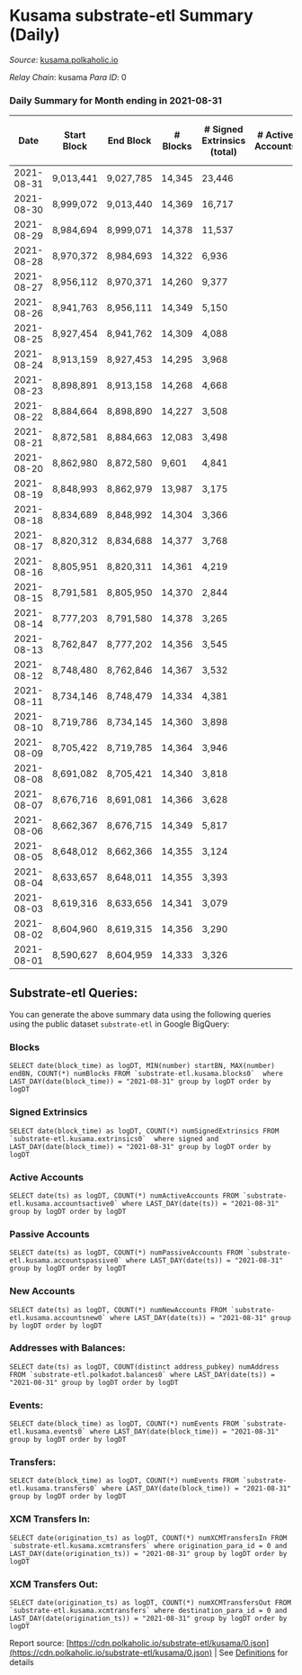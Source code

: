 # Kusama substrate-etl Summary (Daily)

_Source_: [kusama.polkaholic.io](https://kusama.polkaholic.io)

*Relay Chain*: kusama
*Para ID*: 0



### Daily Summary for Month ending in 2021-08-31


| Date | Start Block | End Block | # Blocks | # Signed Extrinsics (total) | # Active Accounts | # Passive | # New | # Addresses with Balances | # Events | # Transfers | # XCM Transfers In | # XCM Transfers Out | Issues | 
| ---- | ----------- | --------- | -------- | --------------------------- | ----------------- | --------- | ----- | ------------------------- | -------- | ----------- | ------------------ | ------------------- | ------ |
| 2021-08-31 | 9,013,441 | 9,027,785 | 14,345 | 23,446 |  |  |  | 150,140 | 309,898 | 22,124 ($237,236,367.67) | 481 ($3,097,266.83) |   |  |
| 2021-08-30 | 8,999,072 | 9,013,440 | 14,369 | 16,717 |  |  |  |  | 280,410 | 14,655 ($103,219,619.26) | 318 ($1,677,282.37) |   |  |
| 2021-08-29 | 8,984,694 | 8,999,071 | 14,378 | 11,537 |  |  |  |  | 244,607 | 10,090 ($42,845,650.78) | 242 ($1,640,596.78) |   |  |
| 2021-08-28 | 8,970,372 | 8,984,693 | 14,322 | 6,936 |  |  |  |  | 200,991 | 4,752 ($29,493,824.45) | 173 ($650,035.95) |   |  |
| 2021-08-27 | 8,956,112 | 8,970,371 | 14,260 | 9,377 |  |  |  |  | 225,593 | 6,368 ($71,269,625.77) | 260 ($3,161,692.97) |   |  |
| 2021-08-26 | 8,941,763 | 8,956,111 | 14,349 | 5,150 |  |  |  |  | 449,683 | 2,643 ($39,817,166.72) | 92 ($561,721.07) |   |  |
| 2021-08-25 | 8,927,454 | 8,941,762 | 14,309 | 4,088 |  |  |  |  | 193,997 | 1,767 ($16,714,792.24) | 72 ($260,551.73) |   |  |
| 2021-08-24 | 8,913,159 | 8,927,453 | 14,295 | 3,968 |  |  |  |  | 188,586 | 1,702 ($28,594,201.63) | 70 ($425,214.01) |   |  |
| 2021-08-23 | 8,898,891 | 8,913,158 | 14,268 | 4,668 |  |  |  |  | 201,660 | 1,842 ($28,170,447.43) | 101 ($483,749.45) |   |  |
| 2021-08-22 | 8,884,664 | 8,898,890 | 14,227 | 3,508 |  |  |  |  | 175,154 | 1,416 ($15,331,490.93) | 119 ($909,291.37) |   |  |
| 2021-08-21 | 8,872,581 | 8,884,663 | 12,083 | 3,498 |  |  |  |  | 158,930 | 1,490 ($8,610,464.99) | 110 ($770,154.45) |   |  |
| 2021-08-20 | 8,862,980 | 8,872,580 | 9,601 | 4,841 |  |  |  |  | 145,409 | 2,043 ($35,355,863.85) | 129 ($1,015,449.53) |   |  |
| 2021-08-19 | 8,848,993 | 8,862,979 | 13,987 | 3,175 |  |  |  |  | 169,297 | 1,157 ($33,425,882.61) | 102 ($1,024,586.70) |   |  |
| 2021-08-18 | 8,834,689 | 8,848,992 | 14,304 | 3,366 |  |  |  |  | 182,695 | 1,266 ($19,152,800.71) | 90 ($1,116,198.34) |   |  |
| 2021-08-17 | 8,820,312 | 8,834,688 | 14,377 | 3,768 |  |  |  |  | 190,940 | 1,595 ($49,842,987.13) | 92 ($498,983.31) |   |  |
| 2021-08-16 | 8,805,951 | 8,820,311 | 14,361 | 4,219 |  |  |  |  | 197,182 | 1,956 ($28,265,577.88) | 137 ($1,575,720.08) |   |  |
| 2021-08-15 | 8,791,581 | 8,805,950 | 14,370 | 2,844 |  |  |  |  | 178,448 | 1,057 ($10,535,739.60) | 43 ($345,353.77) |   |  |
| 2021-08-14 | 8,777,203 | 8,791,580 | 14,378 | 3,265 |  |  |  |  | 180,073 | 1,226 ($9,127,995.31) | 71 ($578,507.59) |   |  |
| 2021-08-13 | 8,762,847 | 8,777,202 | 14,356 | 3,545 |  |  |  |  | 181,583 | 1,273 ($13,216,961.75) | 85 ($338,236.31) |   |  |
| 2021-08-12 | 8,748,480 | 8,762,846 | 14,367 | 3,532 |  |  |  |  | 180,455 | 1,557 ($21,082,541.55) | 117 ($578,911.74) |   |  |
| 2021-08-11 | 8,734,146 | 8,748,479 | 14,334 | 4,381 |  |  |  |  | 193,063 | 2,088 ($37,706,060.98) | 123 ($1,861,966.77) |   |  |
| 2021-08-10 | 8,719,786 | 8,734,145 | 14,360 | 3,898 |  |  |  |  | 183,086 | 1,560 ($35,734,276.66) | 128 ($600,764.28) |   |  |
| 2021-08-09 | 8,705,422 | 8,719,785 | 14,364 | 3,946 |  |  |  |  | 195,593 | 1,380 ($20,506,888.47) | 132 ($383,074.58) |   |  |
| 2021-08-08 | 8,691,082 | 8,705,421 | 14,340 | 3,818 |  |  |  |  | 183,057 | 1,632 ($27,783,147.75) | 109 ($1,286,947.35) |   |  |
| 2021-08-07 | 8,676,716 | 8,691,081 | 14,366 | 3,628 |  |  |  |  | 176,308 | 1,809 ($204,577,243.98) | 153 ($4,105,831.38) |   |  |
| 2021-08-06 | 8,662,367 | 8,676,715 | 14,349 | 5,817 |  |  |  |  | 191,291 | 2,515 ($63,173,478.71) | 181 ($1,438,983.78) |   |  |
| 2021-08-05 | 8,648,012 | 8,662,366 | 14,355 | 3,124 |  |  |  |  | 185,897 | 1,159 ($13,407,861.94) | 77 ($345,296.80) |   |  |
| 2021-08-04 | 8,633,657 | 8,648,011 | 14,355 | 3,393 |  |  |  |  | 182,674 | 1,420 ($8,995,471.44) | 71 ($535,239.24) |   |  |
| 2021-08-03 | 8,619,316 | 8,633,656 | 14,341 | 3,079 |  |  |  |  | 184,226 | 1,220 ($14,776,883.24) | 82 ($858,256.16) |   |  |
| 2021-08-02 | 8,604,960 | 8,619,315 | 14,356 | 3,290 |  |  |  |  | 181,332 | 1,317 ($14,091,959.40) | 94 ($635,555.27) |   |  |
| 2021-08-01 | 8,590,627 | 8,604,959 | 14,333 | 3,326 |  |  |  |  | 182,205 | 1,801 ($13,060,183.16) | 93 ($502,891.34) |   |  |

## Substrate-etl Queries:
You can generate the above summary data using the following queries using the public dataset `substrate-etl` in Google BigQuery:


### Blocks
```
SELECT date(block_time) as logDT, MIN(number) startBN, MAX(number) endBN, COUNT(*) numBlocks FROM `substrate-etl.kusama.blocks0`  where LAST_DAY(date(block_time)) = "2021-08-31" group by logDT order by logDT
```


### Signed Extrinsics
```
SELECT date(block_time) as logDT, COUNT(*) numSignedExtrinsics FROM `substrate-etl.kusama.extrinsics0`  where signed and LAST_DAY(date(block_time)) = "2021-08-31" group by logDT order by logDT
```


### Active Accounts
```
SELECT date(ts) as logDT, COUNT(*) numActiveAccounts FROM `substrate-etl.kusama.accountsactive0` where LAST_DAY(date(ts)) = "2021-08-31" group by logDT order by logDT
```


### Passive Accounts
```
SELECT date(ts) as logDT, COUNT(*) numPassiveAccounts FROM `substrate-etl.kusama.accountspassive0` where LAST_DAY(date(ts)) = "2021-08-31" group by logDT order by logDT
```


### New Accounts
```
SELECT date(ts) as logDT, COUNT(*) numNewAccounts FROM `substrate-etl.kusama.accountsnew0` where LAST_DAY(date(ts)) = "2021-08-31" group by logDT order by logDT
```


### Addresses with Balances:
```
SELECT date(ts) as logDT, COUNT(distinct address_pubkey) numAddress FROM `substrate-etl.polkadot.balances0` where LAST_DAY(date(ts)) = "2021-08-31" group by logDT order by logDT
```


### Events:
```
SELECT date(block_time) as logDT, COUNT(*) numEvents FROM `substrate-etl.kusama.events0` where LAST_DAY(date(block_time)) = "2021-08-31" group by logDT order by logDT
```


### Transfers:
```
SELECT date(block_time) as logDT, COUNT(*) numEvents FROM `substrate-etl.kusama.transfers0` where LAST_DAY(date(block_time)) = "2021-08-31" group by logDT order by logDT
```


### XCM Transfers In:
```
SELECT date(origination_ts) as logDT, COUNT(*) numXCMTransfersIn FROM `substrate-etl.kusama.xcmtransfers` where origination_para_id = 0 and LAST_DAY(date(origination_ts)) = "2021-08-31" group by logDT order by logDT
```


### XCM Transfers Out:
```
SELECT date(origination_ts) as logDT, COUNT(*) numXCMTransfersOut FROM `substrate-etl.kusama.xcmtransfers` where destination_para_id = 0 and LAST_DAY(date(origination_ts)) = "2021-08-31" group by logDT order by logDT
```



Report source: [https://cdn.polkaholic.io/substrate-etl/kusama/0.json](https://cdn.polkaholic.io/substrate-etl/kusama/0.json) | See [Definitions](/DEFINITIONS.md) for details
